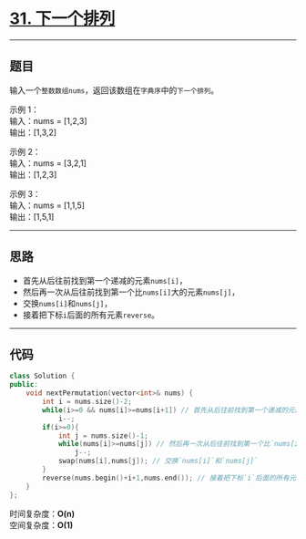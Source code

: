 # [31. 下一个排列](https://leetcode.cn/problems/next-permutation/description/)

---

## 题目

输入一个`整数数组nums`，返回该数组在`字典序`中的`下一个排列`。

示例 1：  
输入：nums = [1,2,3]  
输出：[1,3,2]  

示例 2：  
输入：nums = [3,2,1]  
输出：[1,2,3]  

示例 3：  
输入：nums = [1,1,5]  
输出：[1,5,1]  

---

## 思路

- 首先从后往前找到第一个递减的元素`nums[i]`，  
- 然后再一次从后往前找到第一个比`nums[i]`大的元素`nums[j]`，  
- 交换`nums[i]`和`nums[j]`，  
- 接着把下标`i`后面的所有元素`reverse`。  

---

## 代码

```C++
class Solution {
public:
    void nextPermutation(vector<int>& nums) {
        int i = nums.size()-2;
        while(i>=0 && nums[i]>=nums[i+1]) // 首先从后往前找到第一个递减的元素`nums[i]`
            i--;
        if(i>=0){
            int j = nums.size()-1;
            while(nums[i]>=nums[j]) // 然后再一次从后往前找到第一个比`nums[i]`大的元素`nums[j]`
                j--;
            swap(nums[i],nums[j]); // 交换`nums[i]`和`nums[j]`
        }
        reverse(nums.begin()+i+1,nums.end()); // 接着把下标`i`后面的所有元素`reverse`
    }
};
```

时间复杂度：**O(n)**  
空间复杂度：**O(1)**

